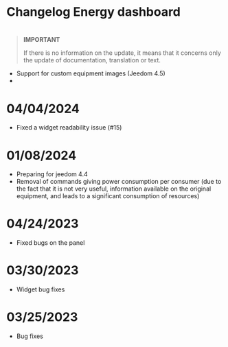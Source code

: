 # Changelog Energy dashboard

# 

>**IMPORTANT**
>
>If there is no information on the update, it means that it concerns only the update of documentation, translation or text.

- Support for custom equipment images (Jeedom 4.5)
- 

# 04/04/2024

- Fixed a widget readability issue (#15)

# 01/08/2024

- Preparing for jeedom 4.4
- Removal of commands giving power consumption per consumer (due to the fact that it is not very useful, information available on the original equipment, and leads to a significant consumption of resources)

# 04/24/2023

- Fixed bugs on the panel

# 03/30/2023

- Widget bug fixes

# 03/25/2023

- Bug fixes
